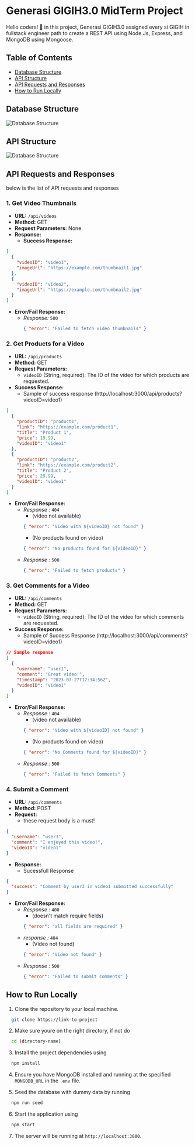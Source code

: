 # Generasi GIGIH3.0 MidTerm Project

Hello coders! 👋 in this project, Generasi GIGIH3.0 assigned every si GIGIH in fullstack engineer path to create a REST API using Node.Js, Express, and MongoDB using Mongoose.

## Table of Contents

- [Database Structure](#database-structure)
- [API Structure](#api-structure)
- [API Requests and Responses](#api-requests-and-responses)
- [How to Run Locally](#how-to-run-locally)

## Database Structure

![Database Structure](https://lh3.googleusercontent.com/u/2/drive-viewer/AITFw-wkzhiy6briDMtxC1ts8i3BMCEnLtEbhTtqv4CefIx4iP2Jo_uWmJlwlvMz0S0BIZxoqLQQt4waMikYl5fIb2WokRVaPg=w1600-h698)

## API Structure

![Database Structure](https://lh3.googleusercontent.com/u/2/drive-viewer/AITFw-zQCAhc_D69X-sF0-ssN2rkVOx6tuJF2L4ml-CItLn5Eulz0BRKTswCwhFeBMsKzc5YlDulE3SbjeJVX2JIEjw7jatRQg=w1600-h698)

## API Requests and Responses

below is the list of API requests and responses

### 1. Get Video Thumbnails

- **URL:** `/api/videos`
- **Method:** GET
- **Request Parameters:** None
- **Response:**
  - **Success Response:**

```json
[
  {
    "videoID": "video1",
    "imageUrl": "https://example.com/thumbnail1.jpg"
  },
  {
    "videoID": "video2",
    "imageUrl": "https://example.com/thumbnail2.jpg"
  }
]
```

- **Error/Fail Response:**
  - _Response:_ `500`
    ```json
    { "error": "Failed to fetch video thumbnails" }
    ```

### 2. Get Products for a Video

- **URL:** `/api/products`
- **Method:** GET
- **Request Parameters:**
  - `videoID` (String, required): The ID of the video for which products are requested.
- **Success Response:**
  - Sample of success response (http://localhost:3000/api/products?videoID=video1)

```json
[
  {
    "productID": "product1",
    "link": "https://example.com/product1",
    "title": "Product 1",
    "price": 19.99,
    "videoID": "video1"
  },
  {
    "productID": "product2",
    "link": "https://example.com/product2",
    "title": "Product 2",
    "price": 29.99,
    "videoID": "video1"
  }
]
```

- **Error/Fail Response:**
  - _Response :_ `404`
    - (video not available)
    ```json
    { "error": "Video with ${videoID} not found" }
    ```
    - (No products found on video)
    ```json
    { "error": "No products found for ${videoID}" }
    ```
  - _Response :_ `500`
    ```json
    { "error": "Failed to fetch products" }
    ```

### 3. Get Comments for a Video

- **URL:** `/api/comments`
- **Method:** GET
- **Request Parameters:**
  - `videoID` (String, required): The ID of the video for which comments are requested.
- **Success Response:**
  - Sample of Success Response (http://localhost:3000/api/comments?videoID=video1)

```json
// Sample response
[
  {
    "username": "user1",
    "comment": "Great video!",
    "timestamp": "2023-07-27T12:34:56Z",
    "videoID": "video1"
  }
]
```

- **Error/Fail Response:**
  - _Response :_ `404`
    - (video not available)
    ```json
    { "error": "Video with ${videoID} not found" }
    ```
    - (No products found on video)
    ```json
    { "error": "No Comments found for ${videoID}" }
    ```
  - _Response :_ `500`
    ```json
    { "error": "Failed to fetch Comments" }
    ```

### 4. Submit a Comment

- **URL:** `/api/comments`
- **Method:** POST
- **Request:**
  - these request body is a must!

```json
{
  "username": "user3",
  "comment": "I enjoyed this video!",
  "videoID": "video1"
}
```

- **Response:**
  - Sucessfull Response

```json
{
  "success": "Comment by user3 in video1 submitted successfully"
}
```

- **Error/Fail Response:**
  - _Response :_ `400`
    - (doesn't match require fields)
    ```json
    { "error": "all fields are required" }
    ```
  - _response :_ `404`
    - (Video not found)
    ```json
    { "error": "Video not found" }
    ```
  - _Response :_ `500`
    ```json
    { "error": "Failed to submit comments" }
    ```

## How to Run Locally

1. Clone the repository to your local machine.

```bash
  git clone https://link-to-project
```

2. Make sure youre on the right directory, if not do

```bash
  cd (directory-name)
```

3. Install the project dependencies using

```bash
  npm install
```

4. Ensure you have MongoDB installed and running at the specified `MONGODB_URL` in the `.env` file.

5. Seed the database with dummy data by running

```bash
  npm run seed
```

6. Start the application using

```bash
  npm start
```

7. The server will be running at `http://localhost:3000`.
